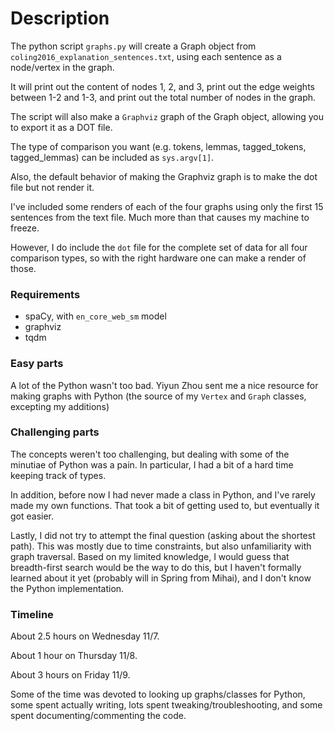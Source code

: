 # Description
The python script `graphs.py` will create a Graph object from `coling2016_explanation_sentences.txt`, using each sentence as a node/vertex in the graph.

It will print out the content of nodes 1, 2, and 3, print out the edge weights between 1-2 and 1-3, and print out the total number of nodes in the graph.

The script will also make a `Graphviz` graph of the Graph object, allowing you to export it as a DOT file.

The type of comparison you want (e.g. tokens, lemmas, tagged_tokens, tagged_lemmas) can be included as `sys.argv[1]`.

Also, the default behavior of making the Graphviz graph is to make the dot file but not render it. 

I've included some renders of each of the four graphs using only the first 15 sentences from the text file. Much more than that causes my machine to freeze. 

However, I do include the `dot` file for the complete set of data for all four comparison types, so with the right hardware one can make a render of those.


### Requirements
- spaCy, with `en_core_web_sm` model
- graphviz
- tqdm


### Easy parts
A lot of the Python wasn't too bad. Yiyun Zhou sent me a nice resource for making graphs with Python (the source of my `Vertex` and `Graph` classes, excepting my additions)


### Challenging parts
The concepts weren't too challenging, but dealing with some of the minutiae of Python was a pain. In particular, I had a bit of a hard time keeping track of types.

In addition, before now I had never made a class in Python, and I've rarely made my own functions. That took a bit of getting used to, but eventually it got easier.

Lastly, I did not try to attempt the final question (asking about the shortest path). This was mostly due to time constraints, but also unfamiliarity with graph traversal. Based on my limited knowledge, I would guess that breadth-first search would be the way to do this, but I haven't formally learned about it yet (probably will in Spring from Mihai), and I don't know the Python implementation.


### Timeline
About 2.5 hours on Wednesday 11/7.

About 1 hour on Thursday 11/8.

About 3 hours on Friday 11/9.

Some of the time was devoted to looking up graphs/classes for Python, some spent actually writing, lots spent tweaking/troubleshooting, and some spent documenting/commenting the code.

